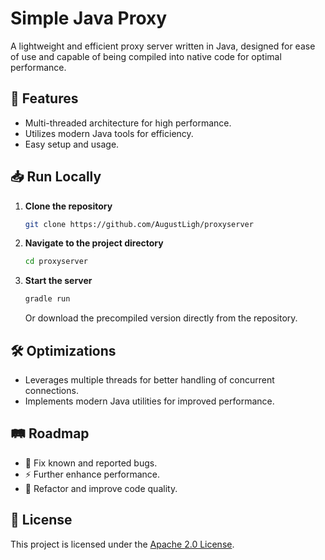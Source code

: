 
# Simple Java Proxy

A lightweight and efficient proxy server written in Java, designed for ease of use and capable of being compiled into native code for optimal performance.

## 🚀 Features

- Multi-threaded architecture for high performance.  
- Utilizes modern Java tools for efficiency.  
- Easy setup and usage.  

## 📥 Run Locally  

1. **Clone the repository**  
   ```bash
   git clone https://github.com/AugustLigh/proxyserver
   ```  

2. **Navigate to the project directory**  
   ```bash
   cd proxyserver
   ```  

3. **Start the server**  
   ```bash
   gradle run
   ```  

   Or download the precompiled version directly from the repository.  

## 🛠 Optimizations  

- Leverages multiple threads for better handling of concurrent connections.  
- Implements modern Java utilities for improved performance.  

## 🛤 Roadmap  

- 🐞 Fix known and reported bugs.  
- ⚡ Further enhance performance.  
- 🧹 Refactor and improve code quality.  

## 📜 License  

This project is licensed under the [Apache 2.0 License](https://choosealicense.com/licenses/apache-2.0/).  
